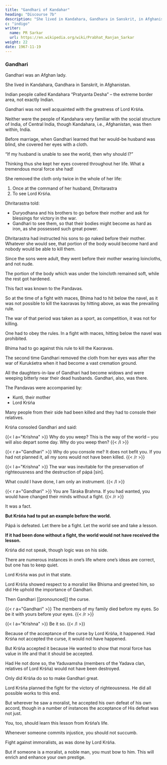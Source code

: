 ```yaml
---
title: "Gandhari of Kandahar"
heading: "Discourse 7b"
description: "She lived in Kandahara, Gandhara in Sanskrit, in Afghanistan."
c: "indigo"
writer:
  name: PR Sarkar
  url: https://en.wikipedia.org/wiki/Prabhat_Ranjan_Sarkar
weight: 22
date: 1967-11-19
---
```



### Gandhari

Gandhari was an Afghan lady.

She lived in Kandahara, Gandhara in Sanskrit, in Afghanistan.

 <!-- to which Gandhari belonged.  -->

Indian people called Kandahara “Pratyanta Desha” – the extreme border area, not exactly Indian.

Gandhari was not well acquainted with the greatness of Lord Krśńa.

Neither were the people of Kandahara very familiar with the social structure of India, of Central India, though Kandahara, i.e., Afghanistan, was then within, India. 

Before marriage, when Gandhari learned that her would-be husband was blind, she covered her eyes with a cloth.

“If my husband is unable to see the world, then why should I?” 

Thinking thus she kept her eyes covered throughout her life. What a tremendous moral force she had!

She removed the cloth only twice in the whole of her life:

1. Once at the command of her husband, Dhritarastra
2. To see Lord Krśńa. 

Dhritarastra told:
- Duryodhana and his brothers to go before their mother and ask for blessings for victory in the war.
- Gandhari to see them, so that their bodies might become as hard as iron, as she possessed such great power.

<!-- Gandhari did not want to do this, but when Dhritarastra ordered her to first see them and then bless them for their victory, she obeyed – and for a few moments she removed the cloth from her eyes. -->

Dhritarastra had instructed his sons to go naked before their mother. Whatever she would see, that portion of the body would become hard and nobody would be able to kill them.

Since the sons were adult, they went before their mother wearing loincloths, and not nude.

The portion of the body which was under the loincloth remained soft, while the rest got hardened. 

This fact was known to the Pandavas.

So at the time of a fight with maces, Bhima had to hit below the navel, as it was not possible to kill the kaoravas by hitting above, as was the prevailing rule.

The war of that period was taken as a sport, as competition, it was not for killing.

One had to obey the rules. In a fight with maces, hitting below the navel was prohibited. 

Bhima had to go against this rule to kill the Kaoravas.

The second time Gandhari removed the cloth from her eyes was after the war of Kurukśetra when it had become a vast cremation ground. 

All the daughters-in-law of Gandhari had become widows and were weeping bitterly near their dead husbands. Gandhari, also, was there. 

The Pandavas were accompanied by:
- Kunti, their mother
- Lord Krśńa

Many people from their side had been killed and they had to console their relatives. 

Krśńa consoled Gandhari and said:

{{< l a="Krishna" >}}
Why do you weep? This is the way of the world – you will also depart some day. Why do you weep then?
{{< /l >}}

{{< r a="Gandhari" >}}
Why do you console me? It does not befit you. If you had not planned it, all my sons would not have been killed.
{{< /r >}}

{{< l a="Krishna" >}}
The war was inevitable for the preservation of righteousness and the destruction of pápá [sin].

What could I have done, I am only an instrument.
{{< /l >}}

{{< r a="Gandhari" >}}
You are Táraka Brahma. If you had wanted, you would have changed their minds without a fight.
{{< /r >}}


It was a fact. 

**But Krśńa had to put an example before the world.**

Pápá is defeated. Let there be a fight. Let the world see and take a lesson. 

**If it had been done without a fight, the world would not have received the lesson.** 

Krśńa did not speak, though logic was on his side. 

There are numerous instances in one’s life where one’s ideas are correct, but one has to keep quiet. 

Lord Krśńa was put in that state.

Lord Krśńa showed respect to a moralist like Bhisma and greeted him, so did He uphold the importance of Gandhari.

Then Gandhari [[pronounced]] the curse.

{{< r a="Gandhari" >}}
The members of my family died before my eyes. So be it with yours before your eyes. 
{{< /r >}}


{{< l a="Krishna" >}}
Be it so.
{{< /l >}}

Because of the acceptance of the curse by Lord Krśńa, it happened. Had Krśńa not accepted the curse, it would not have happened. 

But Krśńa accepted it because He wanted to show that moral force has value in life and that it should be accepted.

Had He not done so, the Yaduvamsha (members of the Yadava clan, relatives of Lord Krśńa) would not have been destroyed.

Only did Krśńa do so to make Gandhari great.

Lord Krśńa planned the fight for the victory of righteousness. He did all possible works to this end. 

But wherever he saw a moralist, he accepted his own defeat of his own accord, though in a number of instances the acceptance of His defeat was not just.

You, too, should learn this lesson from Krśńa’s life.

Whenever someone commits injustice, you should not succumb. 

Fight against immoralists, as was done by Lord Krśńa.

But if someone is a moralist, a noble man, you must bow to him. This will enrich and enhance your own prestige.

<!-- [end of section that was printed separately as part of “The Righteous Gandhari”] -->

<!-- 19 November 1967, Ranchi -->